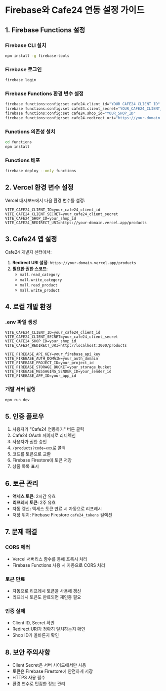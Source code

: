 # Firebase와 Cafe24 연동 설정 가이드

## 1. Firebase Functions 설정

### Firebase CLI 설치
```bash
npm install -g firebase-tools
```

### Firebase 로그인
```bash
firebase login
```

### Firebase Functions 환경 변수 설정
```bash
firebase functions:config:set cafe24.client_id="YOUR_CAFE24_CLIENT_ID"
firebase functions:config:set cafe24.client_secret="YOUR_CAFE24_CLIENT_SECRET"
firebase functions:config:set cafe24.shop_id="YOUR_SHOP_ID"
firebase functions:config:set cafe24.redirect_uri="https://your-domain.vercel.app/products"
```

### Functions 의존성 설치
```bash
cd functions
npm install
```

### Functions 배포
```bash
firebase deploy --only functions
```

## 2. Vercel 환경 변수 설정

Vercel 대시보드에서 다음 환경 변수를 설정:

```
VITE_CAFE24_CLIENT_ID=your_cafe24_client_id
VITE_CAFE24_CLIENT_SECRET=your_cafe24_client_secret
VITE_CAFE24_SHOP_ID=your_shop_id
VITE_CAFE24_REDIRECT_URI=https://your-domain.vercel.app/products
```

## 3. Cafe24 앱 설정

Cafe24 개발자 센터에서:

1. **Redirect URI 설정**: `https://your-domain.vercel.app/products`
2. **필요한 권한 스코프**:
   - `mall.read_category`
   - `mall.write_category`
   - `mall.read_product`
   - `mall.write_product`

## 4. 로컬 개발 환경

### .env 파일 생성
```env
VITE_CAFE24_CLIENT_ID=your_cafe24_client_id
VITE_CAFE24_CLIENT_SECRET=your_cafe24_client_secret
VITE_CAFE24_SHOP_ID=your_shop_id
VITE_CAFE24_REDIRECT_URI=http://localhost:3000/products

VITE_FIREBASE_API_KEY=your_firebase_api_key
VITE_FIREBASE_AUTH_DOMAIN=your_auth_domain
VITE_FIREBASE_PROJECT_ID=your_project_id
VITE_FIREBASE_STORAGE_BUCKET=your_storage_bucket
VITE_FIREBASE_MESSAGING_SENDER_ID=your_sender_id
VITE_FIREBASE_APP_ID=your_app_id
```

### 개발 서버 실행
```bash
npm run dev
```

## 5. 인증 플로우

1. 사용자가 "Cafe24 연동하기" 버튼 클릭
2. Cafe24 OAuth 페이지로 리디렉션
3. 사용자가 권한 승인
4. `/products?code=xxx`로 콜백
5. 코드를 토큰으로 교환
6. Firebase Firestore에 토큰 저장
7. 상품 목록 표시

## 6. 토큰 관리

- **액세스 토큰**: 2시간 유효
- **리프레시 토큰**: 2주 유효
- 자동 갱신: 액세스 토큰 만료 시 자동으로 리프레시
- 저장 위치: Firebase Firestore `cafe24_tokens` 컬렉션

## 7. 문제 해결

### CORS 에러
- Vercel 서버리스 함수를 통해 프록시 처리
- Firebase Functions 사용 시 자동으로 CORS 처리

### 토큰 만료
- 자동으로 리프레시 토큰을 사용해 갱신
- 리프레시 토큰도 만료되면 재인증 필요

### 인증 실패
- Client ID, Secret 확인
- Redirect URI가 정확히 일치하는지 확인
- Shop ID가 올바른지 확인

## 8. 보안 주의사항

- Client Secret은 서버 사이드에서만 사용
- 토큰은 Firebase Firestore에 안전하게 저장
- HTTPS 사용 필수
- 환경 변수로 민감한 정보 관리